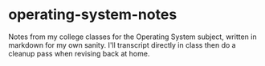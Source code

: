 # operating-system-notes

Notes from my college classes for the Operating System subject, written in markdown for my own sanity. I'll transcript directly in class then do a cleanup pass when revising back at home.

